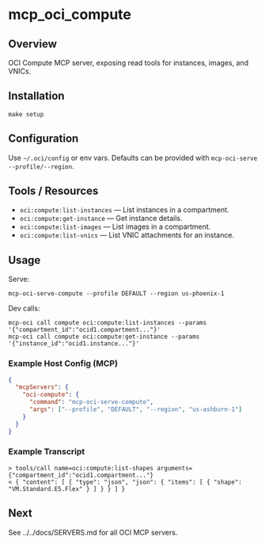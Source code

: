 # mcp_oci_compute

## Overview
OCI Compute MCP server, exposing read tools for instances, images, and VNICs.

## Installation
```
make setup
```

## Configuration
Use `~/.oci/config` or env vars. Defaults can be provided with `mcp-oci-serve --profile/--region`.

## Tools / Resources
- `oci:compute:list-instances` — List instances in a compartment.
- `oci:compute:get-instance` — Get instance details.
- `oci:compute:list-images` — List images in a compartment.
- `oci:compute:list-vnics` — List VNIC attachments for an instance.

## Usage
Serve:
```
mcp-oci-serve-compute --profile DEFAULT --region us-phoenix-1
```
Dev calls:
```
mcp-oci call compute oci:compute:list-instances --params '{"compartment_id":"ocid1.compartment..."}'
mcp-oci call compute oci:compute:get-instance --params '{"instance_id":"ocid1.instance..."}'
```

### Example Host Config (MCP)
```json
{
  "mcpServers": {
    "oci-compute": {
      "command": "mcp-oci-serve-compute",
      "args": ["--profile", "DEFAULT", "--region", "us-ashburn-1"]
    }
  }
}
```

### Example Transcript
```
> tools/call name=oci:compute:list-shapes arguments={"compartment_id":"ocid1.compartment..."}
< { "content": [ { "type": "json", "json": { "items": [ { "shape": "VM.Standard.E5.Flex" } ] } } ] }
```

## Next
See ../../docs/SERVERS.md for all OCI MCP servers.
